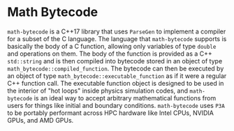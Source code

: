 Math Bytecode
=============
`math-bytecode` is a C++17 library that uses `ParseGen` to implement a compiler for a subset of the C language.
The language that `math-bytecode` supports is basically the body of a C function, allowing only variables of
type `double` and operations on them.
The body of the function is provided as a C++ `std::string` and is then compiled into bytecode stored in
an object of type `math_bytecode::compiled_function`.
The bytecode can then be executed by an object of type `math_bytecode::executable_function`
as if it were a regular C++ function call.
The executable function object is designed to be used in the interior of "hot loops" inside
physics simulation codes, and `math-bytecode` is an ideal way to accept arbitrary mathematical
functions from users for things like initial and boundary conditions.
`math-bytecode` uses `P3A` to be portably performant across HPC hardware like Intel CPUs,
NVIDIA GPUs, and AMD GPUs.
